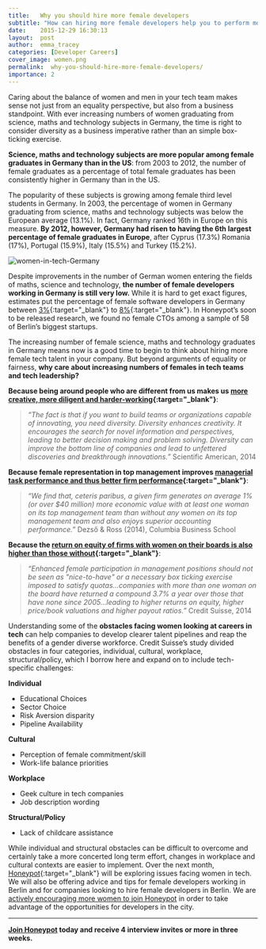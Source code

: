 ```yaml
---
title:   Why you should hire more female developers
subtitle: "How can hiring more female developers help you to perform more efficiently and achieve your business goals? We've dived into the professional benefits of hiring more women developers to prove that it's not just about gender equality."
date:    2015-12-29 16:30:13
layout:  post
author:  emma_tracey
categories: [Developer Careers]
cover_image: women.png
permalink:  why-you-should-hire-more-female-developers/
importance: 2
---
```


Caring about the balance of women and men in your tech team makes sense not just from an equality perspective, but also from a business standpoint. With ever increasing numbers of women graduating from science, maths and technology subjects in Germany, the time is right to consider diversity as a business imperative rather than an simple box-ticking exercise.

<!--more--> 


**Science, maths and technology  subjects are more popular among female graduates in Germany than in the US**: from 2003 to 2012, the number of female graduates as a percentage of total female graduates has been consistently higher in Germany than in the US.

The popularity of these subjects is growing among female third level students in Germany. In 2003, the percentage of women in Germany graduating from science, maths and technology subjects was below the European average (13.1%). In fact, Germany ranked 16th in Europe on this measure.  **By 2012, however, Germany had risen to having the 6th largest percentage of female graduates in Europe**, after Cyprus (17.3%) Romania (17%), Portugal (15.9%), Italy (15.5%) and Turkey (15.2%).

![women-in-tech-Germany](/assets/images/female_computer_graduates.png)


Despite improvements in the number of German women entering the fields of maths, science and technology, **the number of female developers working in Germany is still very low.** While it is hard to get exact figures, estimates put the percentage of female software developers in Germany between [3%][5]{:target="_blank"} to  [8%][4]{:target="_blank"}.  In Honeypot’s soon to be released research, we found no female CTOs among a sample of 58 of Berlin’s biggest startups.

The increasing number of female science, maths and technology graduates in Germany means now is a good time to begin to think about hiring more female tech talent in your company. But beyond arguments of equality or fairness, **why care about increasing numbers of females in tech teams and tech leadership?**

**Because being around people who are different from us makes us  [more creative, more diligent and harder-working][1]{:target="_blank"}**:

>*“The fact is that if you want to build teams or organizations capable of innovating, you need diversity. Diversity enhances creativity. It encourages the search for novel information and perspectives, leading to better decision making and problem solving. Diversity can improve the bottom line of companies and lead to unfettered discoveries and breakthrough innovations.”* Scientific American, 2014

**Because female representation in top management improves [managerial task performance and thus better firm performance][2]{:target="_blank"}**:

>*“We find that, ceteris paribus, a given firm generates on average 1% (or over $40 million) more economic value with at least one woman on its top management team than without any women on its top management team and also enjoys superior accounting performance.”*  Dezső & Ross (2014), Columbia Business School

**Because the [return on equity of firms with women on their boards is also higher than those without][3]{:target="_blank"}**:

>*“Enhanced female participation in management positions should not be seen as "nice-to-have" or a necessary box ticking exercise imposed to satisfy quotas...companies with more than one woman on the board have returned a compound 3.7% a year over those that have none since 2005...leading to higher returns on equity, higher price/book valuations and higher payout ratios.”* Credit Suisse, 2014

Understanding some of the **obstacles facing women looking at careers in tech** can help companies to develop clearer talent pipelines and reap the benefits of a gender diverse workforce. Credit Suisse’s study divided obstacles in four categories, individual, cultural, workplace, structural/policy, which I borrow here and expand on to include tech-specific challenges:

**Individual**

* Educational Choices
* Sector Choice
* Risk Aversion disparity
* Pipeline Availability

**Cultural**

* Perception of female commitment/skill
* Work-life balance priorities

**Workplace**

* Geek culture in tech companies
* Job description wording

**Structural/Policy**

* Lack of childcare assistance


While individual and structural obstacles can be difficult to overcome and certainly take a more concerted long term effort, changes in workplace and cultural contexts are easier to implement. Over the next month, [Honeypot][6]{:target="_blank"} will be exploring issues facing women in tech. We will also be offering advice and tips for female developers working in Berlin and for companies looking to hire female developers in Berlin. We are [actively encouraging more women to join Honeypot][8] in order to take advantage of the opportunities for developers in the city.


***

**[Join Honeypot][7] today and receive 4 interview invites or more in three weeks.**

[1]: http://www.scientificamerican.com/article/how-diversity-makes-us-smarter/ "Scientific American diversity article"
[2]: https://www0.gsb.columbia.edu/mygsb/faculty/research/pubfiles/3063/female_representation.pdf "Columbia Business School research paper"
[3]: https://publications.credit-suisse.com/tasks/render/file/index.cfm?fileid=8128F3C0-99BC-22E6-838E2A5B1E4366DF "Credit Suisse research"
[4]: http://www.payscale.com/research/DE/Job=Software_Developer/Salary "Payscale research"
[5]: http://stackoverflow.com/research/developer-survey-2015 "Stackoverflow Developer Survey"
[6]: https://www.honeypot.io
[7]: https://app.honeypot.io/users/sign_up?utm_source=blog&utm_medium=organic&utm_term=e&utm_content=151204&utm_campaign=dev-no
[8]: https://app.honeypot.io/users/sign_up?utm_source=blog&utm_medium=organic&utm_term=e&utm_content=151204&utm_campaign=dev-no
[9]: https://www.honeypot.io/invite_requests/new?invitation_type=company&utm_source=blogwm

